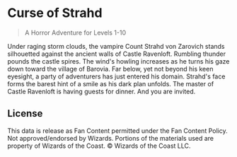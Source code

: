 # Curse of Strahd

> A Horror Adventure for Levels 1-10

Under raging storm clouds, the vampire Count Strahd von Zarovich stands silhouetted against the ancient walls of Castle Ravenloft. Rumbling thunder pounds the castle spires. The wind's howling increases as he turns his gaze down toward the village of Barovia. Far below, yet not beyond his keen eyesight, a party of adventurers has just entered his domain. Strahd's face forms the barest hint of a smile as his dark plan unfolds. The master of Castle Ravenloft is having guests for dinner. And you are invited.

## License

This data is release as Fan Content permitted under the Fan Content Policy. Not approved/endorsed by Wizards. Portions of the materials used are property of Wizards of the Coast. © Wizards of the Coast LLC.
